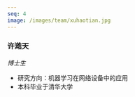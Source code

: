 ```yaml
---
seq: 4
image: /images/team/xuhaotian.jpg
---
```


### 许澔天
<p><i>博士生</i></p>

- 研究方向：机器学习在网络设备中的应用
- 本科毕业于清华大学

